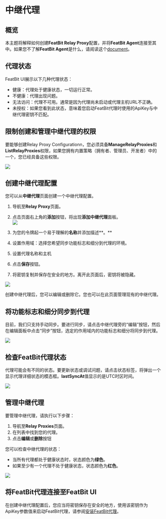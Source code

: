 
# 中继代理

## 概览

本主题将解释如何创建**FeatBit Relay Proxy**配置，并将**FeatBit Agent**连接至其中。如果您不了解**FeatBit Agent**是什么，请阅读这个[document](featbit-agent.md)。

## 代理状态

FeatBit UI展示以下几种代理状态：

* 健康：代理处于健康状态，一切运行正常。
* 不健康：代理出现问题。
* 无法访问：代理不可用。通常是因为代理尚未启动或代理主机URL不正确。
* 未授权：如果您看到此状态，意味着您启动FeatBit代理时使用的ApiKey与中继代理密钥不匹配。

## 限制创建和管理中继代理的权限

要能够创建Relay Proxy Configurationn，您必须具备**ManageRelayProxies**和**ListRelayProxies**权限，如果您拥有内置策略（拥有者、管理员、开发者）中的一个，您已经具备这些权限。

![](../relay-proxy/assets/relay-proxy/001.webp)

## 创建中继代理配置

您可以从**中继代理**页面创建一个中继代理配置。

1.  导航至**Relay Proxy**页面。

2. 点击页面右上角的**添加**按钮，将出现**添加中继代理**面板。\
![](../relay-proxy/assets/relay-proxy/003.png)
3. 为您的令牌起一个易于理解的**名称**并添加描述**。**
4. 设置作用域：选择您希望同步功能标志和细分到代理的环境。
5. 设置代理名称和主机
6. 点击**保存**按钮。
7. 将密钥复制并保存在安全的地方。离开此页面后，密钥将被隐藏。

![](../relay-proxy/assets/relay-proxy/004.png)

创建中继代理后，您可以编辑或删除它。您也可以在此页面管理现有的中继代理。

## 将功能标志和细分同步到代理

目前，我们只支持手动同步。要进行同步，请点击中继代理旁的“编辑”按钮，然后在编辑面板中点击“同步”按钮，选定的作用域内的功能标志和细分将同步到代理。

![](../relay-proxy/assets/relay-proxy/005.png)

## 检查FeatBit代理状态

代理可能会有不同的状态。要更新状态或调试问题，请点击状态标签，将弹出一个显示代理详细状态的模态框。**lastSyncAt**值显示的是UTC时区时间。

![](../relay-proxy/assets/relay-proxy/006.png)

## 管理中继代理

要管理中继代理，请执行以下步骤：

1. 导航至**Relay Proxies**页面。
2. 在列表中找到您的代理。
3. 点击**编辑**或**删除**按钮

您可以检查中继代理的状态：

* 当所有代理都处于健康状态时，状态颜色为**绿色**。
* 如果至少有一个代理不处于健康状态，状态颜色为**红色**。

![](../relay-proxy/assets/relay-proxy/007.png)

## 将FeatBit代理连接至FeatBit UI

在创建中继代理配置后，您应当将密钥保存在安全的地方，使用该密钥作为ApiKey参数值来启动FeatBit代理，请参阅[安装FeatBit代理](https://github.com/featbit/featbit-agent#installation)。
